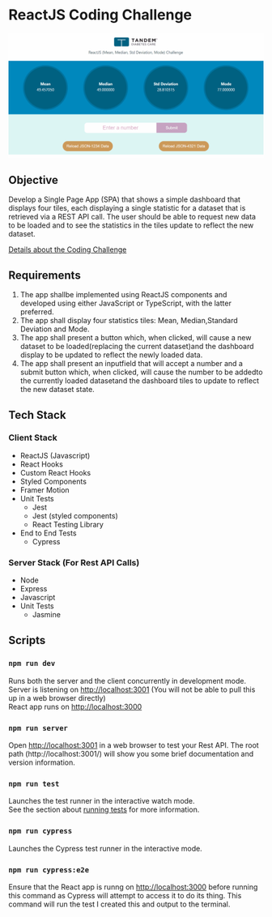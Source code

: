 # ReactJS Coding Challenge

![Preview of challenge](statistics-challenge.gif)

## Objective

Develop a Single Page App (SPA) that shows a simple dashboard that displays four tiles, each displaying a single statistic for a dataset that is retrieved via a REST API call. The user should be able to request new data to be loaded and to see the statistics in the tiles update to reflect the new dataset.

[Details about the Coding Challenge](src/docs/TandemReactJSChallenge.pdf 'Coding Challenge')

## Requirements

<ol>
  <li>The app shallbe implemented using ReactJS components and developed using either JavaScript or TypeScript, with the latter preferred.</li>
  <li>
  The app shall display four statistics tiles: Mean, Median,Standard Deviation and Mode.
  </li>
  <li>
  The app shall present a button which, when clicked, will cause a new dataset to be loaded(replacing the current dataset)and the dashboard display to be updated to reflect the newly loaded data.
  </li>
  <li>
  The app shall present an inputfield that will accept a number and a submit button which, when clicked, will cause the number to be addedto the currently loaded datasetand the dashboard tiles to update to reflect the new dataset state.
  </li>
</ol>

## Tech Stack

### Client Stack

<ul>
  <li>ReactJS (Javascript)</li>
  <li>React Hooks</li>
  <li>Custom React Hooks</li>
  <li>Styled Components</li>
  <li>Framer Motion</li>
  <li>Unit Tests
    <ul>
      <li>Jest</li>
      <li>Jest (styled components)</li>
      <li>React Testing Library</li>
    </ul>
  </li>
  <li>End to End Tests
    <ul>
      <li>Cypress</li>
    </ul>
  </li>
</ul>

### Server Stack (For Rest API Calls)

<ul>
  <li>Node</li>
  <li>Express</li>
  <li>Javascript</li>
  <li>Unit Tests
    <ul>
      <li>Jasmine</li>
    </ul>
  </li>
</ul>

## Scripts

### `npm run dev`

Runs both the server and the client concurrently in development mode.<br />
Server is listening on [http://localhost:3001](http://localhost:3001) (You will not be able to pull this up in a web browser directly)<br/>
React app runs on [http://localhost:3000](http://localhost:3000)

### `npm run server`

Open [http://localhost:3001](http://localhost:3001) in a web browser to test your Rest API. The root path (http://localhost:3001/) will show you some brief documentation and version information.

### `npm run test`

Launches the test runner in the interactive watch mode.<br />
See the section about [running tests](https://facebook.github.io/create-react-app/docs/running-tests) for more information.

### `npm run cypress`

Launches the Cypress test runner in the interactive mode.<br />

### `npm run cypress:e2e`

Ensure that the React app is runng on [http://localhost:3000](http://localhost:3000) before running this command as Cypress will attempt to access it to do its thing. This command will run the test I created this and output to the terminal.<br/>
